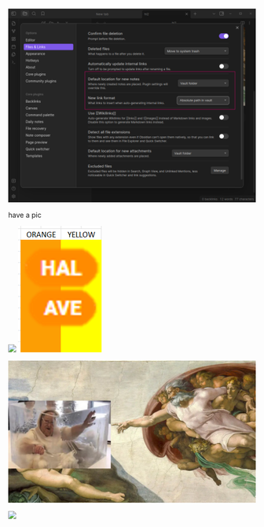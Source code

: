 ![](untitled(1).png)

have a pic

![](safetythird.png)
![](image%201.png)


![](folder2/untitled.png)

![](image%202.png)
